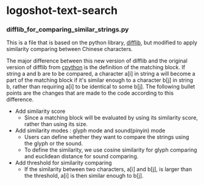 # logoshot-text-search

### difflib_for_comparing_similar_strings.py
This is a file that is based on the python library, [difflib](https://github.com/python/cpython/blob/3.11/Lib/difflib.py), but modified to apply similarity comparing between Chinese characters.

The major difference between this new version of difflib and the original version of difflib from [cpython](https://github.com/python/cpython) is the definition of the matching block. If string a and b are to be compared, a character a[i] in string a will become a part of the matching block if it's similar enough to a character b[j] in string b, rather than requiring a[i] to be identical to some b[j]. The following bullet points are the changes that are made to the code according to this difference.
- Add similarity score
	- Since a matching block will be evaluated by using its similarity score, rather than using its size.
- Add similarity modes : glyph mode and sound(pinyin) mode
	- Users can define whether they want to compare the strings using the glyph or the sound.
  - To define the similarity, we use cosine similarity for glyph comparing and euclidean distance for sound comparing.
- Add threshold for similarity comparing
  - If the similarity between two characters, a[i] and b[j], is larger than the threshold, a[i] is then similar enough to b[j].
